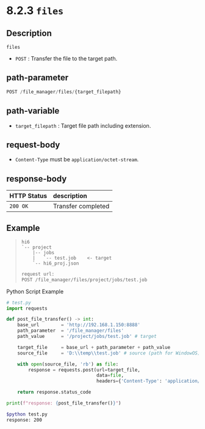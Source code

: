 ﻿# 8.2.3 `files`

## Description

`files`

- `POST` : Transfer the file to the target path.

## path-parameter

```python
POST /file_manager/files/{target_filepath}
```

## path-variable

- `target_filepath` : Target file path including extension.

## request-body

- `Content-Type` must be `application/octet-stream`.

## response-body

|HTTP Status|description|
|:---|:---|
|`200 OK`| Transfer completed |


## Example

<blockquote>

```
hi6
`-- project
    |-- jobs
    |   `-- test.job    <- target
    `-- hi6_proj.json
```

```python
request url:
POST /file_manager/files/project/jobs/test.job
```

</blockquote>

Python Script Example

```python
# test.py
import requests

def post_file_transfer() -> int:
    base_url        = 'http://192.168.1.150:8888'
    path_parameter  = '/file_manager/files'
    path_value      = '/project/jobs/test.job' # target

    target_file     = base_url + path_parameter + path_value
    source_file     = 'D:\\temp\\test.job' # source (path for WindowOS)

    with open(source_file, 'rb') as file:
        response = requests.post(url=target_file, 
                                 data=file, 
                                 headers={'Content-Type': 'application/octet-stream'})

    return response.status_code

print(f"response: {post_file_transfer()}")
```
```sh
$python test.py
response: 200
```